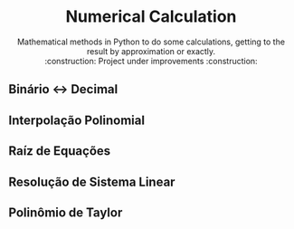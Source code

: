 <h1 align="center"> Numerical Calculation </h1>
<p  align="center"> 
	Mathematical methods in Python to do some calculations, getting to the result by approximation or exactly. <br>
	:construction:  Project under improvements  :construction:
</p>

<h2> Binário <-> Decimal </h2>
<p> </p>

<h2> Interpolação Polinomial </h2>
<p> </p>

<h2> Raíz de Equações </h2>
<p> </p>

<h2> Resolução de Sistema Linear </h2>
<p> </p>

<h2> Polinômio de Taylor </h2>
<p> </p>
